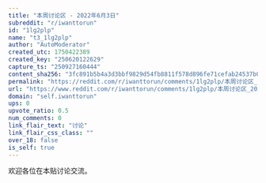 ```yaml
---
title: "本周讨论区 - 2022年6月3日"
subreddit: "r/iwanttorun"
id: "1lg2plp"
name: "t3_1lg2plp"
author: "AutoModerator"
created_utc: 1750422389
created_key: "250620122629"
capture_ts: "250927160444"
content_sha256: "3fc891b5b4a3d3bbf9829d54fb8811f578d896fe71cefab24537b01777eb0d55"
permalink: "https://reddit.com/r/iwanttorun/comments/1lg2plp/本周讨论区_2022年6月3日/"
url: "https://www.reddit.com/r/iwanttorun/comments/1lg2plp/本周讨论区_2022年6月3日/"
domain: "self.iwanttorun"
ups: 0
upvote_ratio: 0.5
num_comments: 0
link_flair_text: "讨论"
link_flair_css_class: ""
over_18: false
is_self: true
---
```


欢迎各位在本贴讨论交流。
